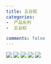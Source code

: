 ```yaml
---
title: 五谷粽 
categories:
-  产品系列
-  五谷粽

comments: false
---
```


<img src="/blog/public/css/images/wuguzong/a.jpg">

<img src="/blog/public/css/images/wuguzong/b.jpg">

<img src="/blog/public/css/images/wuguzong/c.jpg">

<img src="/blog/public/css/images/wuguzong/d.jpg">

<img src="/blog/public/css/images/wuguzong/e.jpg">
